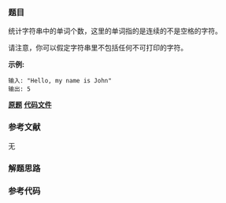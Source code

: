 ### 题目
统计字符串中的单词个数，这里的单词指的是连续的不是空格的字符。

请注意，你可以假定字符串里不包括任何不可打印的字符。

**示例:**

    
    
    输入: "Hello, my name is John"
    输出: 5
    

 **[原题](https://leetcode-cn.com/problems/number-of-segments-in-a-string/)**    **[代码文件]()**


### 参考文献
无

### 解题思路




### 参考代码

```go


```




